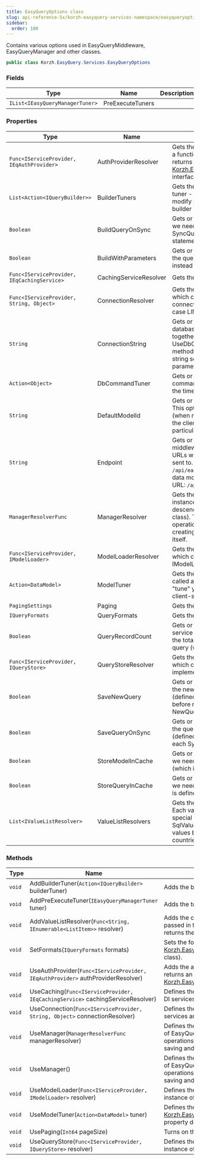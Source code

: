 ```yaml
---
title: EasyQueryOptions class
slug: api-reference-5x/korzh-easyquery-services-namespace/easyqueryoptions-class
sidebar:
  order: 100
---
```


Contains various options used in EasyQueryMiddleware, EasyQueryManager and other classes.
```csharp
public class Korzh.EasyQuery.Services.EasyQueryOptions

```

### Fields

| Type | Name | Description | 
| --- | --- | --- | 
| `IList<IEasyQueryManagerTuner>` | PreExecuteTuners |  | 


### Properties

| Type | Name | Description | 
| --- | --- | --- | 
| `Func<IServiceProvider, IEqAuthProvider>` | AuthProviderResolver | Gets the authentication provider resolver  - a function that (most possibly) creates and returns an instance of  [Korzh.EasyQuery.Services.IEqAuthProvider](///easyquery/docs/api-reference-5x/korzh-easyquery-services-namespace/ieqauthprovider-interface) interface. | 
| `List<Action<IQueryBuilder>>` | BuilderTuners | Gets the list of the builder tuners.  Each tuner - is a function which allows to modify some options of the current query builder | 
| `Boolean` | BuildQueryOnSync | Gets or sets the value indicating whether we need to build query on every SyncQuery request and attach the statement to the response. | 
| `Boolean` | BuildWithParameters | Gets or sets the value indicating whether the query will be built with parameters instead of injected values | 
| `Func<IServiceProvider, IEqCachingService>` | CachingServiceResolver | Gets the caching service resolver | 
| `Func<IServiceProvider, String, Object>` | ConnectionResolver | Gets the connection resolver - a function which creates and returns the database connection (or the context collection in case LINQ manager). | 
| `String` | ConnectionString | Gets or sets the connection string to a database.  Usually this property is used together with UseDbConnection and UseDbConnectionModelLoader extension methods to avoid defining the connection string separately in each of these methods' parameters. | 
| `Action<Object>` | DbCommandTuner | Gets or sets the tune for database commands. Here you can set, for example, the timeout of your DB requests. | 
| `String` | DefaultModelId | Gets or sets the default model identifier.  This option is used with FileModelLoader (when no other model loader is defined)  if the client side scripts don't pass any particular model ID in requests | 
| `String` | Endpoint | Gets or sets the endpoint of EasyQuery middleware.  This will be the base part of all URLs where all EasyQuery requests are sent to.  The default value is `/api/easyquery`, so the request to get the data model by its ID will have the following URL: `/api/easyquery/models/{modelId}` | 
| `ManagerResolverFunc` | ManagerResolver | Gets the resolver which creates an instance of EasyQuery Manager (a descendant of EasyQueryManagerBase class).  This class defines all basic operations with the models and queries: creating, loading, saving, query building itself. | 
| `Func<IServiceProvider, IModelLoader>` | ModelLoaderResolver | Gets the model loader resolver - a function which creates and returns an instance of IModelLoader interface. | 
| `Action<DataModel>` | ModelTuner | Gets the model tuner - an action which is called after the model loading and allows to "tune" your model before sending it to the client-side. | 
| `PagingSettings` | Paging | Gets the paging settings. | 
| `IQueryFormats` | QueryFormats | Gets the query formats. | 
| `Boolean` | QueryRecordCount | Gets or sets a value indicating whether the service should send one more query to get the total number of records for the main query (when the Paging is enabed). | 
| `Func<IServiceProvider, IQueryStore>` | QueryStoreResolver | Gets the query store resolver - a function which creates and returns an object which implements IQueryStore interface | 
| `Boolean` | SaveNewQuery | Gets or sets the value indicating whether the new query must be saved to the store (defined by UseQueryStore method) before return it as a response on NewQuery request. | 
| `Boolean` | SaveQueryOnSync | Gets or sets the value indicating whether the query will be saved to the store (defined by UseQueryStore method) on each SyncQuery request. | 
| `Boolean` | StoreModelInCache | Gets or sets the value indicating whether we need to store the model in cache (which is defined separately). | 
| `Boolean` | StoreQueryInCache | Gets or sets the value indicating whether we need to store the query in cache (which is defined separately). | 
| `List<IValueListResolver>` | ValueListResolvers | Gets the collection of value list resolvers. Each value list resolver can process one special case of the lists.  For example SqlValueListResolver returns the list of values by SQL statement (like list of countries or list of some categories). | 


### Methods

| Type | Name | Description | 
| --- | --- | --- | 
| `void` | AddBuilderTuner(`Action<IQueryBuilder>` builderTuner) | Adds the builder tuner. <seealso cref="P:Korzh.EasyQuery.Services.EasyQueryOptions.BuilderTuners" /> | 
| `void` | AddPreExecuteTuner(`IEasyQueryManagerTuner` tuner) | Adds the tuner which is called before the query execution. | 
| `void` | AddValueListResolver(`Func<String, IEnumerable<ListItem>>` resolver) | Adds the custom value list resolver defined by a function passed in the parameter. The function takes a list name and returns the list of values. | 
| `void` | SetFormats(`IQueryFormats` formats) | Sets the formats of the query builder (an instance of [Korzh.EasyQuery.Services.EasyQueryOptions.QueryFormats](///easyquery/docs/api-reference-5x/korzh-easyquery-services-namespace/easyqueryoptions-class) class). | 
| `void` | UseAuthProvider(`Func<IServiceProvider, IEqAuthProvider>` authProviderResolver) | Adds the authentication provider resolver - a function which returns an object with [Korzh.EasyQuery.Services.IEqAuthProvider](///easyquery/docs/api-reference-5x/korzh-easyquery-services-namespace/ieqauthprovider-interface) interface. | 
| `void` | UseCaching(`Func<IServiceProvider, IEqCachingService>` cachingServiceResolver) | Defines the functions which returns the caching service by DI services | 
| `void` | UseConnection(`Func<IServiceProvider, String, Object>` connectionResolver) | Defines the functions which returns the connection by DI services and model ID | 
| `void` | UseManager(`ManagerResolverFunc` managerResolver) | Defines the function which creates and returns an instance of EasyQuery manager.  The manager defines all basic operations with the models and queries: creating, loading, saving and query building itself. | 
| `void` | UseManager() | Defines the function which creates and returns an instance of EasyQuery manager.  The manager defines all basic operations with the models and queries: creating, loading, saving and query building itself. | 
| `void` | UseModelLoader(`Func<IServiceProvider, IModelLoader>` resolver) | Defines the functions which returns the model loader - an instance of IModelLoader interface | 
| `void` | UseModelTuner(`Action<DataModel>` tuner) | Defines the model tuner. See more about the model tuner in [Korzh.EasyQuery.Services.EasyQueryOptions.ModelTuner](///easyquery/docs/api-reference-5x/korzh-easyquery-services-namespace/easyqueryoptions-class) property description | 
| `void` | UsePaging(`Int64` pageSize) | Turns on the paging and sets the page size. | 
| `void` | UseQueryStore(`Func<IServiceProvider, IQueryStore>` resolver) | Defines the functions which returns the query store - an instance of IQueryStore interface |
